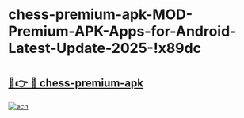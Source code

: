 # chess-premium-apk-MOD-Premium-APK-Apps-for-Android-Latest-Update-2025-!x89dc

# <h2><a href="https://tapota.esa.edu.pl?title=chess-premium-apk&ref=x89dc">🔗👉 🔴 chess-premium-apk</a></h2>

[![acn](https://github.com/user-attachments/assets/0f9c940e-d8b0-45ae-aac7-cd30a18b3e1c)](https://tapota.esa.edu.pl?title=chess-premium-apk&ref=x89dc)

